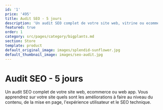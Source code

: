 ```yaml
---
id: '1'
price: '495'
title: Audit SEO - 5 jours
description: 'Un audit SEO complet de votre site web, vitrine ou ecommerce. <br> Pourquoi'
featured: true
order: 1
category: src/pages/category/bigplants.md
section: Store
template: product
default_original_image: images/splendid-sunflower.jpg
default_thumbnail_image: images/seo-audit.jpg
---
```

# Audit SEO - 5 jours

Un audit SEO complet de votre site web, ecommerce ou web app. Vous apprendrez sur votre site quels sont les améliorations à faire au niveau du contenu, de la mise en page, l'expérience utilisateur et le SEO technique. 
